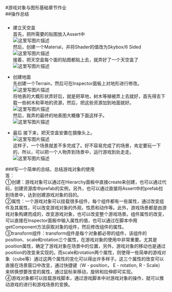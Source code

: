#游戏对象与图形基础章节作业  
##操作总结
###
 - 建立天空盒  
 首先，把所需要的贴图放入Assert中  
 ![这里写图片描述](https://img-blog.csdn.net/20180408184141160?watermark/2/text/aHR0cHM6Ly9ibG9nLmNzZG4ubmV0L1NoZW5EVzgxOA==/font/5a6L5L2T/fontsize/400/fill/I0JBQkFCMA==/dissolve/70)  
 然后，创建一个Material，并将Shader的值改为Skybox/6 Sided  
 ![这里写图片描述](https://img-blog.csdn.net/20180408184621178?watermark/2/text/aHR0cHM6Ly9ibG9nLmNzZG4ubmV0L1NoZW5EVzgxOA==/font/5a6L5L2T/fontsize/400/fill/I0JBQkFCMA==/dissolve/70)  
 接着，把天空盒每个面的贴图都贴上去，就弄好了一个天空盒了  
 ![这里写图片描述](https://img-blog.csdn.net/20180408185023221?watermark/2/text/aHR0cHM6Ly9ibG9nLmNzZG4ubmV0L1NoZW5EVzgxOA==/font/5a6L5L2T/fontsize/400/fill/I0JBQkFCMA==/dissolve/70)  
 
 - 创建地面  
先创建一个Terrain，然后可在Inspector面板上对地形进行修改。  
![这里写图片描述](https://img-blog.csdn.net/20180408185822592?watermark/2/text/aHR0cHM6Ly9ibG9nLmNzZG4ubmV0L1NoZW5EVzgxOA==/font/5a6L5L2T/fontsize/400/fill/I0JBQkFCMA==/dissolve/70)  
将地表的大概形状弄好后，就是把草地，树木等植被弄上去就好，首先得去下载一些树木和草地的资源，然后，把这些资源加到地面就好。  
![这里写图片描述](https://img-blog.csdn.net/20180408191414198?watermark/2/text/aHR0cHM6Ly9ibG9nLmNzZG4ubmV0L1NoZW5EVzgxOA==/font/5a6L5L2T/fontsize/400/fill/I0JBQkFCMA==/dissolve/70)  
然后，我弄的最终的地表图大概像下面这样子。  
![这里写图片描述](https://img-blog.csdn.net/20180408193100116?watermark/2/text/aHR0cHM6Ly9ibG9nLmNzZG4ubmV0L1NoZW5EVzgxOA==/font/5a6L5L2T/fontsize/400/fill/I0JBQkFCMA==/dissolve/70)  
 - 最后
 接下来，把天空盒安置在摄像头上。  
 ![这里写图片描述](https://img-blog.csdn.net/20180408193652192?watermark/2/text/aHR0cHM6Ly9ibG9nLmNzZG4ubmV0L1NoZW5EVzgxOA==/font/5a6L5L2T/fontsize/400/fill/I0JBQkFCMA==/dissolve/70)  
 这样子，一个场景就差不多完成了。好不容易完成了的场景，肯定要玩一下的，所以，可以把一个人物弄到场景中，运行游戏到处走走。  
 ![这里写图片描述](https://img-blog.csdn.net/20180408200126492?watermark/2/text/aHR0cHM6Ly9ibG9nLmNzZG4ubmV0L1NoZW5EVzgxOA==/font/5a6L5L2T/fontsize/400/fill/I0JBQkFCMA==/dissolve/70)  
   
###写一个简单的总结，总结游戏对象的使用  
答：  
①创建：游戏对象可以通过在Hierarchy面板中直接create来创建，也可以通过代码，创建资源库中prefab的实例，另外，也可以通过直接将Assert中的prefab拉到场景中，达到创建游戏对象的目的。  
②属性：一个游戏对象可以挂载很多组件，每个组件都有一些属性，通过改变组件及其属性，可以改变游戏对象的外观，性质和动作等。此外，游戏场景都是由游戏对象构建而成的，改变游戏对象，也可以改变整个游戏场景。组件属性的改变，可以直接在Inspector面板中输入属性的值，也可以通过在脚本中用getComponent方法获取对象的组件，然后修改组件的属性。  
③transform组件：transform组件是每个对象都必带的组件，该组件的position、scale和rotation三个属性，在游戏对象的使用中非常重要。尤其是position属性，确定了游戏对象在场景中的位置，另外，游戏对象的移动也是通过position的改变来实现的。而scale和rotation两个属性，则使得一些简单的游戏对象（cube等）通过这两个属性的变化可以得出许多样子。这三个属性的改变可以直接在场景窗口中改变，通过快捷键（W - position， E - rotation, R - Scale）来转换想要改变的属性，通过鼠标来移动，旋转和拉伸即可实现。  
④游戏对象都可以挂载游戏脚本，通过游戏脚本中对游戏对象的操作，就可以推动游戏的进行和游戏场景的变换。
